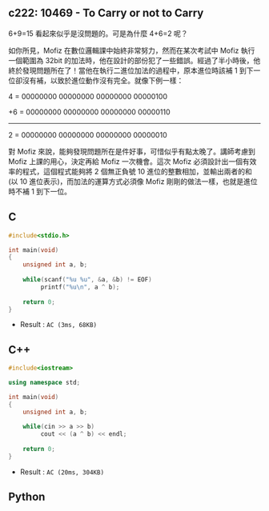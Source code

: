 ## c222: 10469 - To Carry or not to Carry
6+9=15 看起來似乎是沒問題的。可是為什麼 4+6=2 呢？

如你所見，Mofiz 在數位邏輯課中始終非常努力，然而在某次考試中 Mofiz 執行一個範圍為 32bit 的加法時，他在設計的部份犯了一些錯誤。經過了半小時後，他終於發現問題所在了！當他在執行二進位加法的過程中，原本進位時該補 1 到下一位卻沒有補，以致於進位動作沒有完全。就像下例一樣：


  4 = 00000000 00000000 00000000 00000100
  
+6 = 00000000 00000000 00000000 00000110

------------------------------------------------------

  2 = 00000000 00000000 00000000 00000010


對 Mofiz 來說，能夠發現問題所在是件好事，可惜似乎有點太晚了。講師考慮到 Mofiz 上課的用心，決定再給 Mofiz 一次機會。這次 Mofiz 必須設計出一個有效率的程式，這個程式能夠將 2 個無正負號 10 進位的整數相加，並輸出兩者的和 (以 10 進位表示)，而加法的運算方式必須像 Mofiz 剛剛的做法一樣，也就是進位時不補 1 到下一位。

## C
```C
#include<stdio.h>

int main(void)
{
	unsigned int a, b;
	
	while(scanf("%u %u", &a, &b) != EOF)
		 printf("%u\n", a ^ b);
		 
	return 0;
}
```
 * Result : `AC (3ms, 68KB)`

## C++
```C++
#include<iostream>

using namespace std;

int main(void)
{
	unsigned int a, b;
	
	while(cin >> a >> b)
		 cout << (a ^ b) << endl;
		 
	return 0;
}
```
 * Result : `AC (20ms, 304KB)`

## Python
